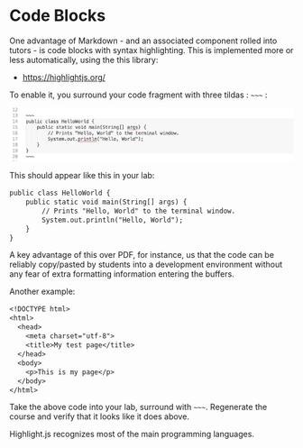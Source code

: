 # Code Blocks

One advantage of Markdown - and an associated component rolled into tutors - is code blocks with syntax highlighting. This is implemented more or less automatically, using the this library:

- <https://highlightjs.org/>

To enable it, you surround your code fragment with three tildas : `~~~` :

![](img/05.png)

This should appear like this in your lab:

~~~
public class HelloWorld {
    public static void main(String[] args) {
        // Prints "Hello, World" to the terminal window.
        System.out.println("Hello, World");
    }
}
~~~

A key advantage of this over PDF, for instance, us that the code can be reliably copy/pasted by students into a development environment without any fear of extra formatting information entering the buffers.

Another example:

~~~
<!DOCTYPE html>
<html>
  <head>
    <meta charset="utf-8">
    <title>My test page</title>
  </head>
  <body>
    <p>This is my page</p>
  </body>
</html>
~~~

Take the above code into your lab, surround with `~~~`. Regenerate the course and verify that it looks like it does above.

Highlight.js recognizes most of the main programming languages.